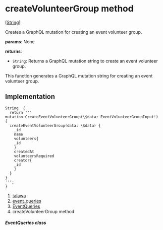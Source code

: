 
<div>

# createVolunteerGroup method

</div>


[[String](https://api.flutter.dev/flutter/dart-core/String-class.html)]




Creates a GraphQL mutation for creating an event volunteer group.

**params**: None

**returns**:

-   `String`: Returns a GraphQL mutation string to create an event
    volunteer group.

This function generates a GraphQL mutation string for creating an event
volunteer group.



## Implementation

``` language-dart
String  {
  return '''
mutation CreateEventVolunteerGroup(\$data: EventVolunteerGroupInput!) {
  createEventVolunteerGroup(data: \$data) {
    _id
    name
    volunteers{
    _id
    }
    createdAt
    volunteersRequired
    creator{
    _id
    }
  }
}
''';
}
```







1.  [talawa](../../index.html)
2.  [event_queries](../../utils_event_queries/)
3.  [EventQueries](../../utils_event_queries/EventQueries-class.html)
4.  createVolunteerGroup method

##### EventQueries class







